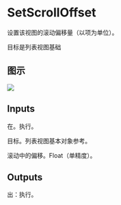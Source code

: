# SetScrollOffset

设置该视图的滚动偏移量（以项为单位）。

目标是列表视图基础

## 图示

![]($-20221218-19443288.png)

## Inputs

在。执行。

目标。列表视图基本对象参考。

滚动中的偏移。Float（单精度）。  

## Outputs

出：执行。
